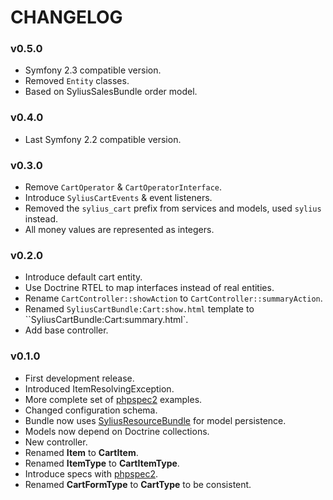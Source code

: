 CHANGELOG
=========

### v0.5.0

* Symfony 2.3 compatible version.
* Removed `Entity` classes.
* Based on SyliusSalesBundle order model.

### v0.4.0

* Last Symfony 2.2 compatible version.

### v0.3.0

* Remove `CartOperator` & `CartOperatorInterface`.
* Introduce `SyliusCartEvents` & event listeners.
* Removed the ``sylius_cart`` prefix from services and models, used ``sylius`` instead.
* All money values are represented as integers.

### v0.2.0

* Introduce default cart entity.
* Use Doctrine RTEL to map interfaces instead of real entities.
* Rename `CartController::showAction` to `CartController::summaryAction`.
* Renamed `SyliusCartBundle:Cart:show.html` template to ``SyliusCartBundle:Cart:summary.html`.
* Add base controller.

### v0.1.0

* First development release.
* Introduced ItemResolvingException.
* More complete set of [phpspec2](http://phpspec.net) examples.
* Changed configuration schema.
* Bundle now uses [SyliusResourceBundle](http://github.com/Sylius/SyliusResourceBundle) for model persistence.
* Models now depend on Doctrine collections.
* New controller.
* Renamed **Item** to **CartItem**.
* Renamed **ItemType** to **CartItemType**.
* Introduce specs with [phpspec2](http://phpspec.net).
* Renamed **CartFormType** to **CartType** to be consistent.
